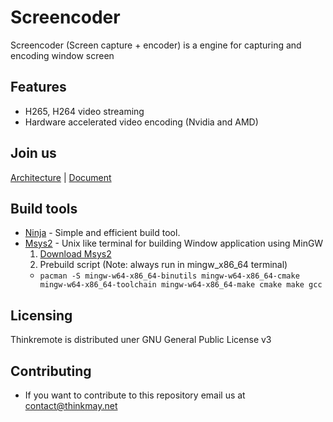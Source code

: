 Screencoder
===================================
Screencoder (Screen capture + encoder) is a engine for capturing and encoding window screen


Features
--------------
- H265, H264 video streaming 
- Hardware accelerated video encoding (Nvidia and AMD) 

Join us
-----------
[Architecture](https://miro.com/app/board/o9J_lTKComc=/?invite_link_id=202014558866) |
[Document](https://thinkonmay.notion.site/thinkonmay/Features-timeline-4eaf284ba59e4355a95fa6200b8288f1)

Build tools
-------------------------
  - [Ninja](https://ninja-build.org) - Simple and efficient build tool.  
  - [Msys2](https://ninja-build.org) - Unix like terminal for building Window application using MinGW
    1. [Download Msys2](https://www.msys2.org/) 
    2. Prebuild script (Note: always run in mingw_x86_64 terminal)
      * `pacman -S mingw-w64-x86_64-binutils mingw-w64-x86_64-cmake mingw-w64-x86_64-toolchain mingw-w64-x86_64-make cmake make gcc`






Licensing
-----------
Thinkremote is distributed uner GNU General Public License v3

Contributing
-----------
- If you want to contribute to this repository email us at contact@thinkmay.net
